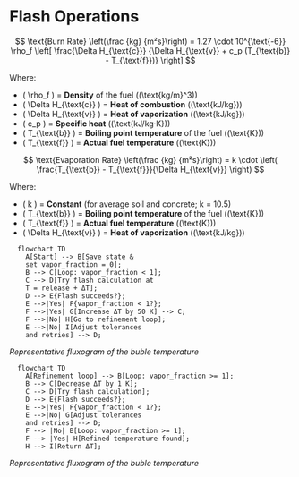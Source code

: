 # Flash Operations

$$
\text{Burn Rate} \left(\frac {kg} {m²s}\right) = 1.27 \cdot 10^{\text{-6}} \rho_f  
\left[ 
  \frac{\Delta H_{\text{c}}}
       {\Delta H_{\text{v}} + c_p (T_{\text{b}} - T_{\text{f}})}
\right]
$$

Where:

- \( \rho_f \) = **Density** of the fuel \((\text{kg/m}^3)\)
- \( \Delta H_{\text{c}} \) = **Heat of combustion** \((\text{kJ/kg})\)
- \( \Delta H_{\text{v}} \) = **Heat of vaporization** \((\text{kJ/kg})\)
- \( c_p \) = **Specific heat** \((\text{kJ/kg·K})\)
- \( T_{\text{b}} \) = **Boiling point temperature** of the fuel \((\text{K})\)
- \( T_{\text{f}} \) = **Actual fuel temperature** \((\text{K})\)

$$
\text{Evaporation Rate} \left(\frac {kg} {m²s}\right) = k \cdot \left( \frac{T_{\text{b}} - T_{\text{f}}}{\Delta H_{\text{v}}} \right)
$$

Where:

- \( k \) = **Constant** (for average soil and concrete; k = 10.5)
- \( T_{\text{b}} \) = **Boiling point temperature** of the fuel \((\text{K})\)
- \( T_{\text{f}} \) = **Actual fuel temperature** \((\text{K})\)
- \( \Delta H_{\text{v}} \) = **Heat of vaporization** \((\text{kJ/kg})\)


```mermaid
  flowchart TD
    A[Start] --> B[Save state & 
    set vapor_fraction = 0];
    B --> C[Loop: vapor_fraction < 1];
    C --> D[Try flash calculation at 
    T = release + ΔT];
    D --> E{Flash succeeds?};
    E -->|Yes| F{vapor_fraction < 1?};
    F -->|Yes| G[Increase ΔT by 50 K] --> C;
    F -->|No| H[Go to refinement loop];
    E -->|No| I[Adjust tolerances 
    and retries] --> D;
```
*Representative fluxogram of the buble temperature*

```mermaid
  flowchart TD
    A[Refinement loop] --> B[Loop: vapor_fraction >= 1];
    B --> C[Decrease ΔT by 1 K];
    C --> D[Try flash calculation];
    D --> E{Flash succeeds?};
    E -->|Yes| F{vapor_fraction < 1?};
    E -->|No| G[Adjust tolerances 
    and retries] --> D;
    F --> |No| B[Loop: vapor_fraction >= 1];
    F --> |Yes| H[Refined temperature found];
    H --> I[Return ΔT];
```
*Representative fluxogram of the buble temperature*
